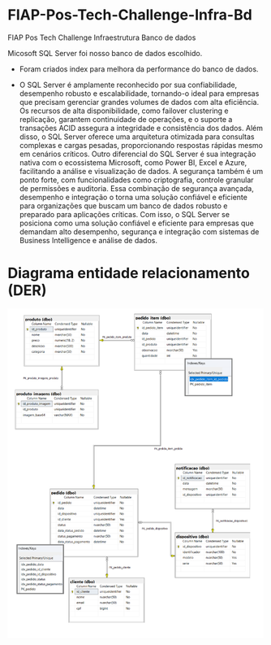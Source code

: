 # FIAP-Pos-Tech-Challenge-Infra-Bd
FIAP Pos Tech Challenge Infraestrutura Banco de dados

Micosoft SQL Server foi nosso banco de dados escolhido.

- Foram criados index para melhora da performance do banco de dados.

- O SQL Server é amplamente reconhecido por sua confiabilidade, desempenho robusto e escalabilidade, tornando-o ideal para empresas que precisam gerenciar grandes volumes de dados com alta eficiência.
Os recursos de alta disponibilidade, como failover clustering e replicação, garantem continuidade de operações, e o suporte a transações ACID assegura a integridade e consistência dos dados.
Além disso, o SQL Server oferece uma arquitetura otimizada para consultas complexas e cargas pesadas, proporcionando respostas rápidas mesmo em cenários críticos. Outro diferencial do SQL Server é sua
integração nativa com o ecossistema Microsoft, como Power BI, Excel e Azure, facilitando a análise e visualização de dados. A segurança também é um ponto forte, com funcionalidades como criptografia,
controle granular de permissões e auditoria. Essa combinação de segurança avançada, desempenho e integração o torna uma solução confiável e eficiente para organizações que buscam um banco de dados robusto
e preparado para aplicações críticas. Com isso, o SQL Server se posiciona como uma solução confiável e eficiente para empresas que demandam alto desempenho, segurança e integração com sistemas de Business
Intelligence e análise de dados.

# Diagrama entidade relacionamento (DER)

![image](Documentacao/tech-challenge-der.png)
